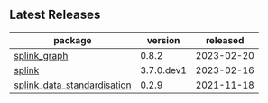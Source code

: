 ## Latest Releases
| package | version | released |
|--------------|-----------|-------------|
| [splink_graph](https://github.com/moj-analytical-services/splink_graph) | 0.8.2 | 2023-02-20 |
| [splink](https://github.com/moj-analytical-services/splink) | 3.7.0.dev1 | 2023-02-16 |
| [splink_data_standardisation](https://github.com/moj-analytical-services/splink_data_standardisation) | 0.2.9 | 2021-11-18 |
